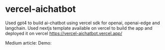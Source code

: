 # vercel-aichatbot

Used gpt4 to build ai-chatbot using vercel sdk for openai, openai-edge and langchain.
Used nextjs template available on vercel to build the app and deployed it on vercel
https://vercel-aichatbot.vercel.app/

Medium article: 
Demo:
